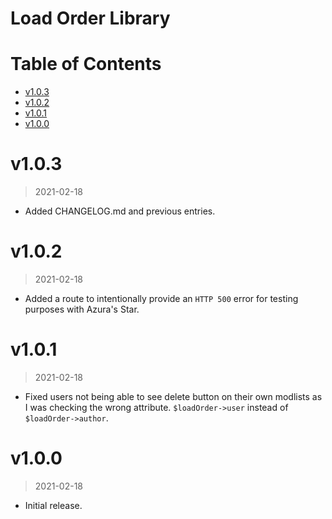 # Load Order Library

# Table of Contents

<!-- TOC -->

- [v1.0.3](#v103)
- [v1.0.2](#v102)
- [v1.0.1](#v101)
- [v1.0.0](#v100)

<!-- /TOC -->

# v1.0.3
> 2021-02-18

- Added CHANGELOG.md and previous entries.

# v1.0.2
>2021-02-18

- Added a route to intentionally provide an `HTTP 500` error for testing purposes with Azura's Star.

# v1.0.1 
>2021-02-18

- Fixed users not being able to see delete button on their own modlists as I was checking the wrong attribute. `$loadOrder->user` instead of `$loadOrder->author`.

# v1.0.0 
>2021-02-18

- Initial release.